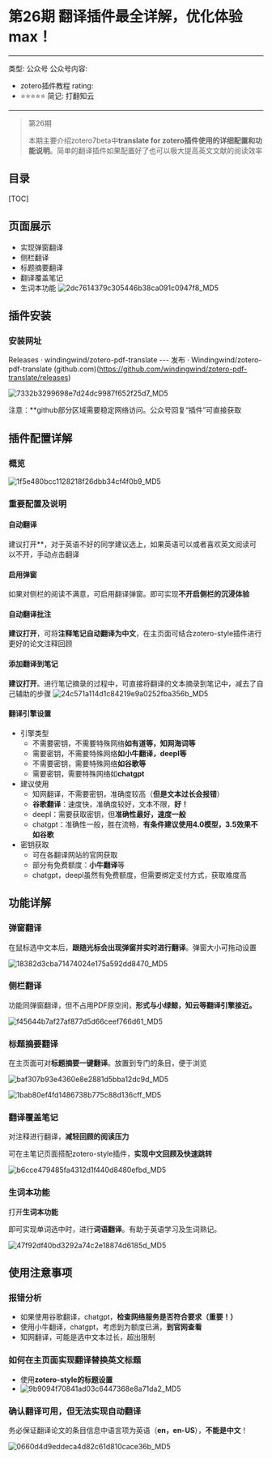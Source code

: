 # 第26期 翻译插件最全详解，优化体验max！

---
类型: 公众号
公众号内容:
  - zotero插件教程
rating:
  - ⭐⭐⭐⭐⭐
简记: 打翻知云
---

>第26期
>
>本期主要介绍zotero7beta中**translate for zotero插件使用的详细配置和功能说明**。简单的翻译插件如果配置好了也可以极大提高英文文献的阅读效率

## 目录

[TOC]

## 页面展示

- 实现弹窗翻译
- 侧栏翻译
- 标题摘要翻译
- 翻译覆盖笔记
- 生词本功能
![2dc7614379c305446b38ca091c0947f8_MD5](https://pic-go-42.oss-cn-guangzhou.aliyuncs.com/img/2dc7614379c305446b38ca091c0947f8_MD5.png)

## 插件安装

### 安装网址

Releases · windingwind/zotero-pdf-translate --- 发布 · Windingwind/zotero-pdf-translate (github.com)(https://github.com/windingwind/zotero-pdf-translate/releases)

![7332b3299698e7d24dc9987f652f25d7_MD5](https://pic-go-42.oss-cn-guangzhou.aliyuncs.com/img/7332b3299698e7d24dc9987f652f25d7_MD5.png)

注意：**github部分区域需要稳定网络访问。公众号回复“插件”可直接获取

## 插件配置详解

### 概览

![1f5e480bcc1128218f26dbb34cf4f0b9_MD5](https://pic-go-42.oss-cn-guangzhou.aliyuncs.com/img/1f5e480bcc1128218f26dbb34cf4f0b9_MD5.png)

### 重要配置及说明

#### 自动翻译

建议打开**，对于英语不好的同学建议选上，如果英语可以或者喜欢英文阅读可以不开，手动点击翻译

#### 启用弹窗

如果对侧栏的阅读不满意，可启用翻译弹窗。即可实现**不开启侧栏的沉浸体验**

#### 自动翻译批注

**建议打开**，可将**注释笔记自动翻译为中文**，在主页面可结合zotero-style插件进行更好的论文注释回顾

#### 添加翻译到笔记

**建议打开**。进行笔记摘录的过程中，可直接将翻译的文本摘录到笔记中，减去了自己辅助的步骤
![24c571a114d1c84219e9a0252fba356b_MD5](https://pic-go-42.oss-cn-guangzhou.aliyuncs.com/img/24c571a114d1c84219e9a0252fba356b_MD5.gif)

#### 翻译引擎设置

- 引擎类型
	- 不需要密钥，不需要特殊网络**如有道等，知网海词等**
	- 需要密钥，不需要特殊网络**如小牛翻译，deepl等**
	- 不需要密钥，需要特殊网络**如谷歌等**
	- 需要密钥，需要特殊网络如**chatgpt**
- 建议使用
	- 知网翻译，不需要密钥，准确度较高（**但是文本过长会报错**）
	- **谷歌翻译**：速度快，准确度较好，文本不限，**好！**
	- deepl：需要获取密钥，但**准确性最好，速度一般**
	- chatgpt：准确性一般，胜在流畅，**有条件建议使用4.0模型，3.5效果不如谷歌**
- 密钥获取
	- 可在各翻译网站的官网获取
	- 部分有免费额度：**小牛翻译**等
	- chatgpt，deepl虽然有免费额度，但需要绑定支付方式，获取难度高

## 功能详解

### 弹窗翻译

在鼠标选中文本后，**跟随光标会出现弹窗并实时进行翻译**。弹窗大小可拖动设置

![18382d3cba71474024e175a592dd8470_MD5](https://pic-go-42.oss-cn-guangzhou.aliyuncs.com/img/18382d3cba71474024e175a592dd8470_MD5.png)

### 侧栏翻译

功能同弹窗翻译，但不占用PDF原空间，**形式与小绿鲸，知云等翻译引擎接近。**

![f45644b7af27af877d5d66ceef766d61_MD5](https://pic-go-42.oss-cn-guangzhou.aliyuncs.com/img/f45644b7af27af877d5d66ceef766d61_MD5.png)

### 标题摘要翻译

在主页面可对**标题摘要一键翻译**。放置到专门的条目，便于浏览

![baf307b93e4360e8e2881d5bba12dc9d_MD5](https://pic-go-42.oss-cn-guangzhou.aliyuncs.com/img/baf307b93e4360e8e2881d5bba12dc9d_MD5.gif)

![1bab80ef4fd1486738b775c88d136cff_MD5](https://pic-go-42.oss-cn-guangzhou.aliyuncs.com/img/1bab80ef4fd1486738b775c88d136cff_MD5.png)

### 翻译覆盖笔记

对注释进行翻译，**减轻回顾的阅读压力**

可在主笔记页面搭配zotero-style插件，**实现中文回顾及快速跳转**

![b6cce479485fa4312d1f440d8480efbd_MD5](https://pic-go-42.oss-cn-guangzhou.aliyuncs.com/img/b6cce479485fa4312d1f440d8480efbd_MD5.png)

### 生词本功能

打开**生词本功能**

即可实现单词选中时，进行**词语翻译**。有助于英语学习及生词熟记。

![47f92df40bd3292a74c2e18874d6185d_MD5](https://pic-go-42.oss-cn-guangzhou.aliyuncs.com/img/47f92df40bd3292a74c2e18874d6185d_MD5.png)

## 使用注意事项

### 报错分析

- 如果使用谷歌翻译，chatgpt，**检查网络服务是否符合要求（重要！）**
- 使用小牛翻译，chatgpt，考虑到为额度已满，**到官网查看**
- 知网翻译，可能是选中文本过长，超出限制

### 如何在主页面实现翻译替换英文标题

- 使用**zotero-style的标题设置**
- ![9b9094f70841ad03c6447368e8a71da2_MD5](https://pic-go-42.oss-cn-guangzhou.aliyuncs.com/img/9b9094f70841ad03c6447368e8a71da2_MD5.gif)

### 确认翻译可用，但无法实现自动翻译

务必保证翻译论文的条目信息中语言项为英语（**en，en-US**），**不能是中文**！

![0660d4d9eddeca4d82c61d810cace36b_MD5](https://pic-go-42.oss-cn-guangzhou.aliyuncs.com/img/0660d4d9eddeca4d82c61d810cace36b_MD5.png)